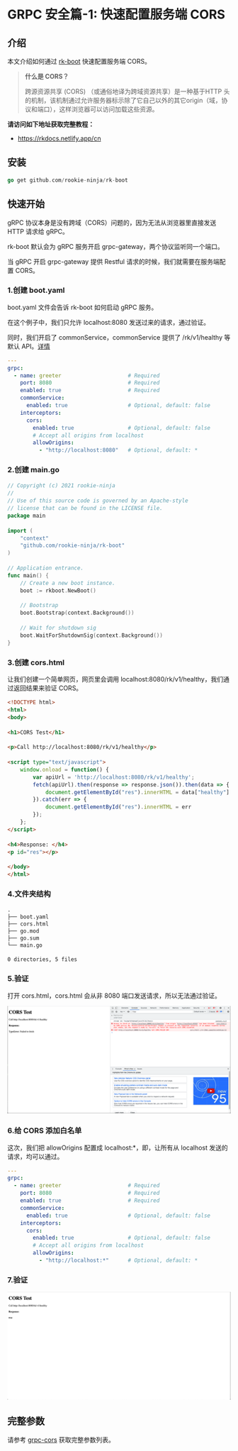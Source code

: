 # GRPC 安全篇-1: 快速配置服务端 CORS

## 介绍
本文介绍如何通过 [rk-boot](https://github.com/rookie-ninja/rk-boot) 快速配置服务端 CORS。

> **什么是 CORS？** 
> 
> 跨源资源共享 (CORS) （或通俗地译为跨域资源共享）是一种基于HTTP 头的机制，该机制通过允许服务器标示除了它自己以外的其它origin（域，协议和端口），这样浏览器可以访问加载这些资源。

**请访问如下地址获取完整教程：**

- https://rkdocs.netlify.app/cn

## 安装
```go 
go get github.com/rookie-ninja/rk-boot
```

## 快速开始
gRPC 协议本身是没有跨域（CORS）问题的，因为无法从浏览器里直接发送 HTTP 请求给 gRPC。

rk-boot 默认会为 gRPC 服务开启 grpc-gateway，两个协议监听同一个端口。

当 gRPC 开启 grpc-gateway 提供 Restful 请求的时候，我们就需要在服务端配置 CORS。

### 1.创建 boot.yaml
boot.yaml 文件会告诉 rk-boot 如何启动 gRPC 服务。

在这个例子中，我们只允许 localhost:8080 发送过来的请求，通过验证。

同时，我们开启了 commonService，commonService 提供了 /rk/v1/healthy 等默认 API。[详情](https://github.com/rookie-ninja/rk-grpc#common-service-1)

```yaml
---
grpc:
  - name: greeter                     # Required
    port: 8080                        # Required
    enabled: true                     # Required
    commonService:
      enabled: true                   # Optional, default: false
    interceptors:
      cors:
        enabled: true                 # Optional, default: false
        # Accept all origins from localhost
        allowOrigins:
          - "http://localhost:8080"   # Optional, default: *
```

### 2.创建 main.go

```go
// Copyright (c) 2021 rookie-ninja
//
// Use of this source code is governed by an Apache-style
// license that can be found in the LICENSE file.
package main

import (
	"context"
	"github.com/rookie-ninja/rk-boot"
)

// Application entrance.
func main() {
	// Create a new boot instance.
	boot := rkboot.NewBoot()

	// Bootstrap
	boot.Bootstrap(context.Background())

	// Wait for shutdown sig
	boot.WaitForShutdownSig(context.Background())
}
```

### 3.创建 cors.html
让我们创建一个简单网页，网页里会调用 localhost:8080/rk/v1/healthy，我们通过返回结果来验证 CORS。

```html
<!DOCTYPE html>
<html>
<body>

<h1>CORS Test</h1>

<p>Call http://localhost:8080/rk/v1/healthy</p>

<script type="text/javascript">
    window.onload = function() {
        var apiUrl = 'http://localhost:8080/rk/v1/healthy';
        fetch(apiUrl).then(response => response.json()).then(data => {
            document.getElementById("res").innerHTML = data["healthy"]
        }).catch(err => {
            document.getElementById("res").innerHTML = err
        });
    };
</script>

<h4>Response: </h4>
<p id="res"></p>

</body>
</html>
```

### 4.文件夹结构

```
.
├── boot.yaml
├── cors.html
├── go.mod
├── go.sum
└── main.go

0 directories, 5 files
```

### 5.验证
打开 cors.html，cors.html 会从非 8080 端口发送请求，所以无法通过验证。

![image](img/cors-fail.png)

### 6.给 CORS 添加白名单
这次，我们把 allowOrigins 配置成 localhost:*，即，让所有从 localhost 发送的请求，均可以通过。

```yaml
---
grpc:
  - name: greeter                     # Required
    port: 8080                        # Required
    enabled: true                     # Required
    commonService:
      enabled: true                   # Optional, default: false
    interceptors:
      cors:
        enabled: true                 # Optional, default: false
        # Accept all origins from localhost
        allowOrigins:
          - "http://localhost:*"      # Optional, default: *
```

### 7.验证

![image](img/cors-success.png)


## 完整参数
请参考 [grpc-cors](https://rkdocs.netlify.app/cn/docs/bootstrapper/user-guide/grpc-golang/basic/middleware-cors/) 获取完整参数列表。